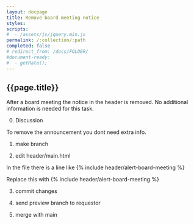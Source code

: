 ```yaml
---
layout: docpage
title: Remove board meeting notice
styles:
scripts:
#  - /assets/js/jquery.min.js
permalink: /:collection/:path
completed: false
# redirect_from: /docs/FOLDER/
#document-ready:
#  - getRate();
---
```


## {{page.title}}

After a board meeting the notice in the header is removed.  No additional information is needed for this task.

0. Discussion

To remove the announcement you dont need extra info.

1. make branch

2. edit header/main.html

In the file there is a line like \{\% include header/alert-board-meeting \%\}

Replace this with \{\% include header/alert-board-meeting \%\}

3. commit changes

4. send preview branch to requestor

5. merge with main
